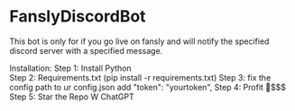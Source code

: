 # FanslyDiscordBot






This bot is only for if you go live on fansly and will notify the specified discord server with a specified message. 



Installation: 
Step 1: Install Python                         
Step 2: Requirements.txt (pip install -r requirements.txt)
Step 3: fix the config path to ur config.json add  "token": "yourtoken",
Step 4: Profit 🤑$$$
Step 5: Star the Repo W ChatGPT
